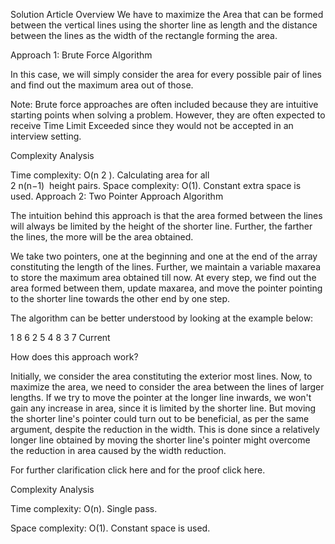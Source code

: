 Solution Article
Overview
We have to maximize the Area that can be formed between the vertical lines using the shorter line as length and the distance between the lines as the width of the rectangle forming the area.


Approach 1: Brute Force
Algorithm

In this case, we will simply consider the area for every possible pair of lines and find out the maximum area out of those.

Note: Brute force approaches are often included because they are intuitive starting points when solving a problem. However, they are often expected to receive Time Limit Exceeded since they would not be accepted in an interview setting.


Complexity Analysis

Time complexity: O(n 
2
 ). Calculating area for all  
2
n(n−1)
​
  height pairs.
Space complexity: O(1). Constant extra space is used.
Approach 2: Two Pointer Approach
Algorithm

The intuition behind this approach is that the area formed between the lines will always be limited by the height of the shorter line. Further, the farther the lines, the more will be the area obtained.

We take two pointers, one at the beginning and one at the end of the array constituting the length of the lines. Further, we maintain a variable maxarea to store the maximum area obtained till now. At every step, we find out the area formed between them, update maxarea, and move the pointer pointing to the shorter line towards the other end by one step.

The algorithm can be better understood by looking at the example below:

1 8 6 2 5 4 8 3 7
Current

How does this approach work?

Initially, we consider the area constituting the exterior most lines. Now, to maximize the area, we need to consider the area between the lines of larger lengths. If we try to move the pointer at the longer line inwards, we won't gain any increase in area, since it is limited by the shorter line. But moving the shorter line's pointer could turn out to be beneficial, as per the same argument, despite the reduction in the width. This is done since a relatively longer line obtained by moving the shorter line's pointer might overcome the reduction in area caused by the width reduction.

For further clarification click here and for the proof click here.


Complexity Analysis

Time complexity: O(n). Single pass.

Space complexity: O(1). Constant space is used.